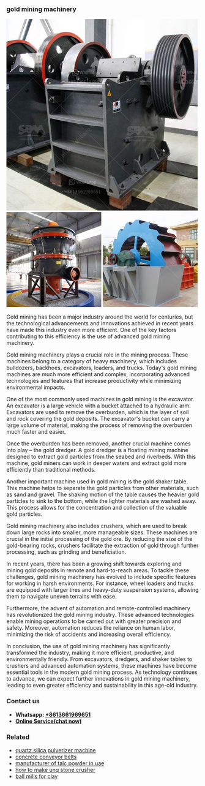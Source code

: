 <h3>gold mining machinery</h3><img src='1704951754.jpg' alt=''><p>Gold mining has been a major industry around the world for centuries, but the technological advancements and innovations achieved in recent years have made this industry even more efficient. One of the key factors contributing to this efficiency is the use of advanced gold mining machinery.</p><p>Gold mining machinery plays a crucial role in the mining process. These machines belong to a category of heavy machinery, which includes bulldozers, backhoes, excavators, loaders, and trucks. Today's gold mining machines are much more efficient and complex, incorporating advanced technologies and features that increase productivity while minimizing environmental impacts.</p><p>One of the most commonly used machines in gold mining is the excavator. An excavator is a large vehicle with a bucket attached to a hydraulic arm. Excavators are used to remove the overburden, which is the layer of soil and rock covering the gold deposits. The excavator's bucket can carry a large volume of material, making the process of removing the overburden much faster and easier.</p><p>Once the overburden has been removed, another crucial machine comes into play – the gold dredger. A gold dredger is a floating mining machine designed to extract gold particles from the seabed and riverbeds. With this machine, gold miners can work in deeper waters and extract gold more efficiently than traditional methods.</p><p>Another important machine used in gold mining is the gold shaker table. This machine helps to separate the gold particles from other materials, such as sand and gravel. The shaking motion of the table causes the heavier gold particles to sink to the bottom, while the lighter materials are washed away. This process allows for the concentration and collection of the valuable gold particles.</p><p>Gold mining machinery also includes crushers, which are used to break down large rocks into smaller, more manageable sizes. These machines are crucial in the initial processing of the gold ore. By reducing the size of the gold-bearing rocks, crushers facilitate the extraction of gold through further processing, such as grinding and beneficiation.</p><p>In recent years, there has been a growing shift towards exploring and mining gold deposits in remote and hard-to-reach areas. To tackle these challenges, gold mining machinery has evolved to include specific features for working in harsh environments. For instance, wheel loaders and trucks are equipped with larger tires and heavy-duty suspension systems, allowing them to navigate uneven terrains with ease.</p><p>Furthermore, the advent of automation and remote-controlled machinery has revolutionized the gold mining industry. These advanced technologies enable mining operations to be carried out with greater precision and safety. Moreover, automation reduces the reliance on human labor, minimizing the risk of accidents and increasing overall efficiency.</p><p>In conclusion, the use of gold mining machinery has significantly transformed the industry, making it more efficient, productive, and environmentally friendly. From excavators, dredgers, and shaker tables to crushers and advanced automation systems, these machines have become essential tools in the modern gold mining process. As technology continues to advance, we can expect further innovations in gold mining machinery, leading to even greater efficiency and sustainability in this age-old industry.</p><h3>Contact us</h3><ul><li><strong>Whatsapp:&nbsp;<a href="https://wa.me/8613661969651">+8613661969651</a></strong></li><li><a href="https://swt.shibang-china.com/?git&amp;zhl&amp;gold mining machinery"><strong>Online Service(chat now)</strong></a></li></ul><h3>Related</h3><ul><li><a href='quartz silica pulverizer machine.md'>quartz silica pulverizer machine</a></li><li><a href='concrete conveyor belts.md'>concrete conveyor belts</a></li><li><a href='manufacturer of talc powder in uae.md'>manufacturer of talc powder in uae</a></li><li><a href='how to make unq stone crusher.md'>how to make unq stone crusher</a></li><li><a href='ball mills for clay.md'>ball mills for clay</a></li></ul>
